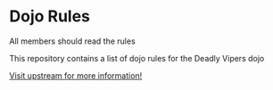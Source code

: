 Dojo Rules
==========
All members should read the rules

This repository contains a list of dojo rules for the Deadly Vipers dojo

[Visit upstream for more information!](https://github.com/deadlyvipers)
